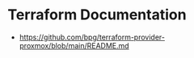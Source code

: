# Terraform Documentation

- <https://github.com/bpg/terraform-provider-proxmox/blob/main/README.md>